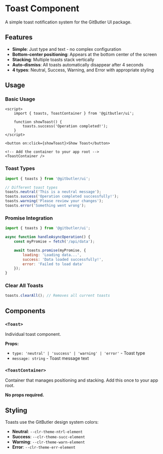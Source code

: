 # Toast Component

A simple toast notification system for the GitButler UI package.

## Features

- **Simple**: Just type and text - no complex configuration
- **Bottom-center positioning**: Appears at the bottom center of the screen
- **Stacking**: Multiple toasts stack vertically
- **Auto-dismiss**: All toasts automatically disappear after 4 seconds
- **4 types**: Neutral, Success, Warning, and Error with appropriate styling

## Usage

### Basic Usage

```svelte
<script>
	import { toasts, ToastContainer } from '@gitbutler/ui';

	function showToast() {
		toasts.success('Operation completed!');
	}
</script>

<button on:click={showToast}>Show Toast</button>

<!-- Add the container to your app root -->
<ToastContainer />
```

### Toast Types

```javascript
import { toasts } from '@gitbutler/ui';

// Different toast types
toasts.neutral('This is a neutral message');
toasts.success('Operation completed successfully!');
toasts.warning('Please review your changes');
toasts.error('Something went wrong');
```

### Promise Integration

```javascript
import { toasts } from '@gitbutler/ui';

async function handleAsyncOperation() {
	const myPromise = fetch('/api/data');

	await toasts.promise(myPromise, {
		loading: 'Loading data...',
		success: 'Data loaded successfully!',
		error: 'Failed to load data'
	});
}
```

### Clear All Toasts

```javascript
toasts.clearAll(); // Removes all current toasts
```

## Components

### `<Toast>`

Individual toast component.

**Props:**

- `type: 'neutral' | 'success' | 'warning' | 'error'` - Toast type
- `message: string` - Toast message text

### `<ToastContainer>`

Container that manages positioning and stacking. Add this once to your app root.

**No props required.**

## Styling

Toasts use the GitButler design system colors:

- **Neutral**: `--clr-theme-ntrl-element`
- **Success**: `--clr-theme-succ-element`
- **Warning**: `--clr-theme-warn-element`
- **Error**: `--clr-theme-err-element`

